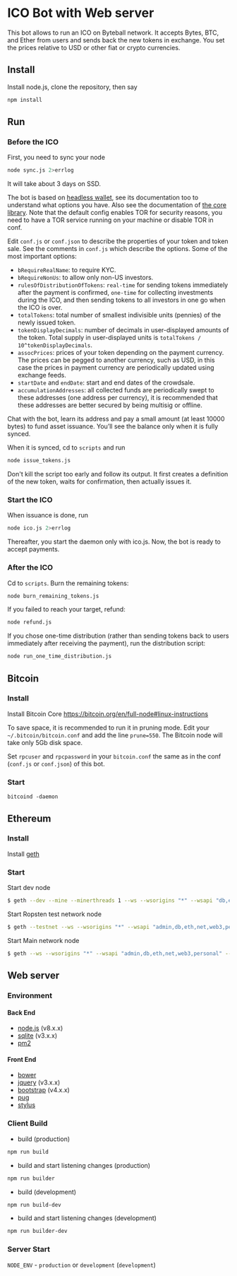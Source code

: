 # ICO Bot with Web server

This bot allows to run an ICO on Byteball network.  It accepts Bytes, BTC, and Ether from users and sends back the new tokens in exchange.  You set the prices relative to USD or other fiat or crypto currencies. 

## Install

Install node.js, clone the repository, then say
```sh
npm install
```

## Run

### Before the ICO

First, you need to sync your node
```sh
node sync.js 2>errlog
```
It will take about 3 days on SSD.

The bot is based on [headless wallet](../../../headless-byteball), see its documentation too to understand what options you have.  Also see the documentation of [the core library](../../../byteballcore).  Note that the default config enables TOR for security reasons, you need to have a TOR service running on your machine or disable TOR in conf.

Edit `conf.js` or `conf.json` to describe the properties of your token and token sale.  See the comments in `conf.js` which describe the options.  Some of the most important options:

* `bRequireRealName`: to require KYC.
* `bRequireNonUs`: to allow only non-US investors.
* `rulesOfDistributionOfTokens`: `real-time` for sending tokens immediately after the payment is confirmed, `one-time` for collecting investments during the ICO, and then sending tokens to all investors in one go when the ICO is over.
* `totalTokens`: total number of smallest indivisible units (pennies) of the newly issued token.
* `tokenDisplayDecimals`: number of decimals in user-displayed amounts of the token.  Total supply in user-displayed units is `totalTokens / 10^tokenDisplayDecimals`.
* `assocPrices`: prices of your token depending on the payment currency.  The prices can be pegged to another currency, such as USD, in this case the prices in payment currency are periodically updated using exchange feeds.
* `startDate` and `endDate`: start and end dates of the crowdsale.
* `accumulationAddresses`: all collected funds are periodically swept to these addresses (one address per currency), it is recommended that these addresses are better secured by being multisig or offline.

Chat with the bot, learn its address and pay a small amount (at least 10000 bytes) to fund asset issuance.  You’ll see the balance only when it is fully synced.

When it is synced, cd to `scripts` and run
```sh
node issue_tokens.js
```
Don't kill the script too early and follow its output.  It first creates a definition of the new token, waits for confirmation, then actually issues it.

### Start the ICO

When issuance is done, run
```sh
node ico.js 2>errlog
```
Thereafter, you start the daemon only with ico.js.  Now, the bot is ready to accept payments.

### After the ICO

Cd to `scripts`.  Burn the remaining tokens:
```sh
node burn_remaining_tokens.js
```
If you failed to reach your target, refund:
```sh
node refund.js
```
If you chose one-time distribution (rather than sending tokens back to users immediately after receiving the payment), run the distribution script:
```sh
node run_one_time_distribution.js
```

## Bitcoin

### Install

Install Bitcoin Core https://bitcoin.org/en/full-node#linux-instructions

To save space, it is recommended to run it in pruning mode.  Edit your `~/.bitcoin/bitcoin.conf` and add the line `prune=550`.  The Bitcoin node will take only 5Gb disk space.

Set `rpcuser` and `rpcpassword` in your `bitcoin.conf` the same as in the conf (`conf.js` or `conf.json`) of this bot.

### Start
```
bitcoind -daemon
```

## Ethereum

### Install
Install [geth](https://github.com/ethereum/go-ethereum/wiki/Installing-Geth#install-on-ubuntu-via-ppas)

### Start
Start dev node
```bash
$ geth --dev --mine --minerthreads 1 --ws --wsorigins "*" --wsapi "db,eth,net,web3,personal,miner"
```

Start Ropsten test network node
```bash
$ geth --testnet --ws --wsorigins "*" --wsapi "admin,db,eth,net,web3,personal" --cache=1024 --syncmode light
```

Start Main network node
```bash
$ geth --ws --wsorigins "*" --wsapi "admin,db,eth,net,web3,personal" --cache=1024 --syncmode light
```

## Web server

### Environment

#### Back End
* [node.js](https://nodejs.org/en/) (v8.x.x)
* [sqlite](https://www.postgresql.org/) (v3.x.x)
* [pm2](http://pm2.keymetrics.io/)

#### Front End
* [bower](https://bower.io/)
* [jquery](http://api.jquery.com/) (v3.x.x)
* [bootstrap](https://getbootstrap.com/docs/4.0/) (v4.x.x)
* [pug](https://pugjs.org)
* [stylus](http://stylus-lang.com/)

### Client Build

* build (production)
```sh
npm run build
```
* build and start listening changes (production)
```sh
npm run builder
```
* build (development)
```sh
npm run build-dev
```
* build and start listening changes (development)
```sh
npm run builder-dev
```

### Server Start

`NODE_ENV` - `production` or `development` (`development`)